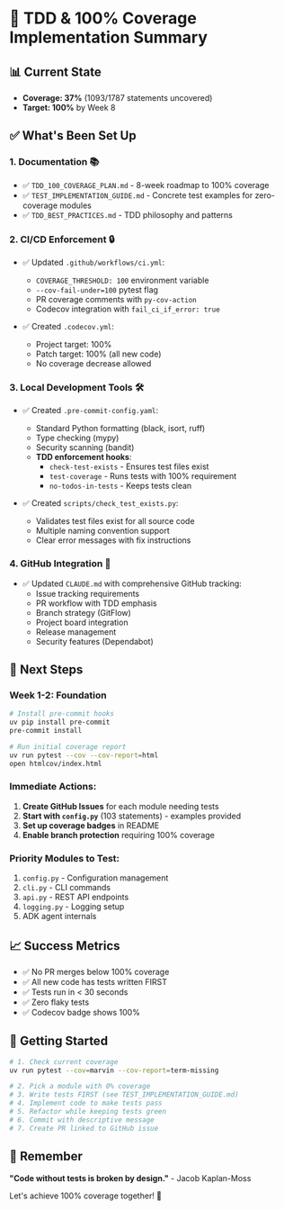 # 🚀 TDD & 100% Coverage Implementation Summary

## 📊 Current State
- **Coverage: 37%** (1093/1787 statements uncovered)
- **Target: 100%** by Week 8

## ✅ What's Been Set Up

### 1. **Documentation** 📚
- ✅ `TDD_100_COVERAGE_PLAN.md` - 8-week roadmap to 100% coverage
- ✅ `TEST_IMPLEMENTATION_GUIDE.md` - Concrete test examples for zero-coverage modules
- ✅ `TDD_BEST_PRACTICES.md` - TDD philosophy and patterns

### 2. **CI/CD Enforcement** 🔒
- ✅ Updated `.github/workflows/ci.yml`:
  - `COVERAGE_THRESHOLD: 100` environment variable
  - `--cov-fail-under=100` pytest flag
  - PR coverage comments with `py-cov-action`
  - Codecov integration with `fail_ci_if_error: true`

- ✅ Created `.codecov.yml`:
  - Project target: 100%
  - Patch target: 100% (all new code)
  - No coverage decrease allowed

### 3. **Local Development Tools** 🛠️
- ✅ Created `.pre-commit-config.yaml`:
  - Standard Python formatting (black, isort, ruff)
  - Type checking (mypy)
  - Security scanning (bandit)
  - **TDD enforcement hooks**:
    - `check-test-exists` - Ensures test files exist
    - `test-coverage` - Runs tests with 100% requirement
    - `no-todos-in-tests` - Keeps tests clean

- ✅ Created `scripts/check_test_exists.py`:
  - Validates test files exist for all source code
  - Multiple naming convention support
  - Clear error messages with fix instructions

### 4. **GitHub Integration** 🐙
- ✅ Updated `CLAUDE.md` with comprehensive GitHub tracking:
  - Issue tracking requirements
  - PR workflow with TDD emphasis
  - Branch strategy (GitFlow)
  - Project board integration
  - Release management
  - Security features (Dependabot)

## 🎯 Next Steps

### Week 1-2: Foundation
```bash
# Install pre-commit hooks
uv pip install pre-commit
pre-commit install

# Run initial coverage report
uv run pytest --cov --cov-report=html
open htmlcov/index.html
```

### Immediate Actions:
1. **Create GitHub Issues** for each module needing tests
2. **Start with `config.py`** (103 statements) - examples provided
3. **Set up coverage badges** in README
4. **Enable branch protection** requiring 100% coverage

### Priority Modules to Test:
1. `config.py` - Configuration management
2. `cli.py` - CLI commands  
3. `api.py` - REST API endpoints
4. `logging.py` - Logging setup
5. ADK agent internals

## 📈 Success Metrics

- ✅ No PR merges below 100% coverage
- ✅ All new code has tests written FIRST
- ✅ Tests run in < 30 seconds
- ✅ Zero flaky tests
- ✅ Codecov badge shows 100%

## 🏁 Getting Started

```bash
# 1. Check current coverage
uv run pytest --cov=marvin --cov-report=term-missing

# 2. Pick a module with 0% coverage
# 3. Write tests FIRST (see TEST_IMPLEMENTATION_GUIDE.md)
# 4. Implement code to make tests pass
# 5. Refactor while keeping tests green
# 6. Commit with descriptive message
# 7. Create PR linked to GitHub issue
```

## 🎉 Remember

**"Code without tests is broken by design."** - Jacob Kaplan-Moss

Let's achieve 100% coverage together! 🚀